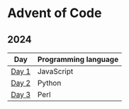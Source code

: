 # Advent of Code

## 2024

| Day                     | Programming language |
|-------------------------|----------------------|
| [Day 1](./2024/day01/)  | JavaScript           |
| [Day 2](./2024/day02/)  | Python               |
| [Day 3](./2024/day03/)  | Perl                 |
